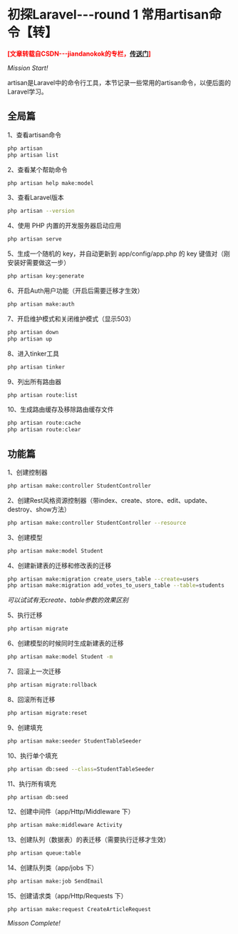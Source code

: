# 初探Laravel---round 1 常用artisan命令【转】

<!-- more -->

<span style="color:red;">**\[文章转载自CSDN---jiandanokok的专栏，[传送门](https://blog.csdn.net/jiandanokok/article/details/72897682)\]**</span>

*Mission Start!*

artisan是Laravel中的命令行工具，本节记录一些常用的artisan命令，以便后面的Laravel学习。

## 全局篇
1、查看artisan命令

```sh
php artisan 
php artisan list
```

2、查看某个帮助命令

```sh
php artisan help make:model
```

3、查看Laravel版本

```sh
php artisan --version
```

4、使用 PHP 内置的开发服务器启动应用

```sh
php artisan serve
```

5、生成一个随机的 key，并自动更新到 app/config/app.php 的 key 键值对（刚安装好需要做这一步）

```sh
php artisan key:generate
```

6、开启Auth用户功能（开启后需要迁移才生效）

```sh
php artisan make:auth
```

7、开启维护模式和关闭维护模式（显示503）

```sh
php artisan down
php artisan up
```

8、进入tinker工具

```sh
php artisan tinker
```

9、列出所有路由器

```sh
php artisan route:list
```

10、生成路由缓存及移除路由缓存文件

```sh
php artisan route:cache
php artisan route:clear
```

## 功能篇
1、创建控制器

```sh
php artisan make:controller StudentController
```

2、创建Rest风格资源控制器（带index、create、store、edit、update、destroy、show方法）

```sh
php artisan make:controller StudentController --resource
```

3、创建模型

```sh
php artisan make:model Student
```

4、创建新建表的迁移和修改表的迁移

```sh
php artisan make:migration create_users_table --create=users
php artisan make:migration add_votes_to_users_table --table=students
```
*可以试试有无create、table参数的效果区别*

5、执行迁移

```sh
php artisan migrate
```

6、创建模型的时候同时生成新建表的迁移

```sh
php artisan make:model Student -m
```

7、回滚上一次迁移

```sh
php artisan migrate:rollback
```

8、回滚所有迁移

```sh
php artisan migrate:reset
```

9、创建填充

```sh
php artisan make:seeder StudentTableSeeder
```

10、执行单个填充

```sh
php artisan db:seed --class=StudentTableSeeder
```

11、执行所有填充

```sh
php artisan db:seed
```

12、创建中间件（app/Http/Middleware 下）

```php
php artisan make:middleware Activity
```

13、创建队列（数据表）的表迁移（需要执行迁移才生效）

```sh
php artisan queue:table
```

14、创建队列类（app/jobs 下）

```sh
php artisan make:job SendEmail
```

15、创建请求类（app/Http/Requests 下）

```sh
php artisan make:request CreateArticleRequest
```

*Misson Complete!*


